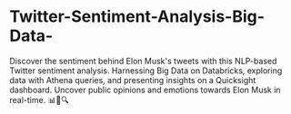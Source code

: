 # Twitter-Sentiment-Analysis-Big-Data-
Discover the sentiment behind Elon Musk's tweets with this NLP-based Twitter sentiment analysis. Harnessing Big Data on Databricks, exploring data with Athena queries, and presenting insights on a Quicksight dashboard. Uncover public opinions and emotions towards Elon Musk in real-time. 📊🚀🔍
